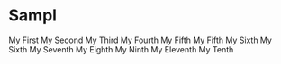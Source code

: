 # Sampl
My First
My Second
My Third
My Fourth
My Fifth
My Fifth
My Sixth
My Sixth
My Seventh
My Eighth
My Ninth
My Eleventh
My Tenth